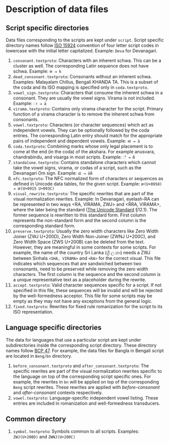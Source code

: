 # Description of data files

## Script specific directories

Data files corresponding to the scripts are kept under `script`. Script specific
directory names follow [ISO 15924](https://en.wikipedia.org/wiki/ISO_15924)
convention of four letter script codes in lowercase with the initial letter
capitalized. Example: `Deva` for Devanagari.

1.  `consonant.textproto`: Characters with an inherent schwa. This can be a
    cluster as well. The corresponding Latin sequence does not have schwa.
    Example: `क ⇥ k`
1.  `dead_consonant.textproto`: Consonants without an inherent schwa. Examples:
    Malayalam Chillus, Bengali KHANDA TA. This is a subset of the coda and its
    ISO mapping is specified only in `coda.textproto`.
1.  `vowel_sign.textproto`: Characters that consume the inherent schwa in a
    consonant. They are usually the vowel signs. Virama is not included.
    Example: `ा ⇥ ā`
1.  `virama.textproto`: Contains only virama character for the script. Primary
    function of a virama character is to remove the inherent schwa from
    consonants.
1.  `vowel.textproto`: Characters (or character sequences) which act as
    independent vowels. They can be optionally followed by the coda entries. The
    corresponding Latin entry should match for the appropriate pairs of
    independent and dependent vowels. Example: `आ ⇥ ā`
1.  `coda.textproto`: Combining marks whose only legal placement is to come at
    the end (in the coda) of the akshara. For example anusvara, chandrabindu,
    and visarga in most scripts. Example: `ँ ⇥ m̐`
1.  `standalone.textproto`: Contains standalone characters which cannot take the
    vowel signs, virama, or codas of a script, such as the Devanagari Om sign.
    Example: `ॐ ⇥ ōm̐`
1.  `nfc.textproto`: The NFC normalized form of characters or sequences as
    defined in Unicode data tables, for the given script. Example: `क़(U+0958) ⇥
    क़(U+0915 U+093C)`
1.  `visual_rewrite.textproto`: The specific rewrites that are part of the
    visual normalization rewrites. Example: In Devanagari, eyelash-RA can be
    represented in two ways <RA, VIRAMA, ZWJ> and <RRA, VIRAMA>, where the later
    being the standard
    ([The Unicode Standard](http://www.unicode.org/versions/latest/) §12.1). The
    former sequence is rewritten to this standard form. First column represents
    the non-standard form and the second column is the corresponding standard
    form.
1.  `preserve.textproto`: Usually the zero width characters like Zero Width
    Joiner (ZWJ U+200D), Zero Width Non-Joiner (ZWNJ U+200C), and Zero Width
    Space (ZWS U+200B) can be deleted from the text. However, they are
    meaningful in some contexts for some scripts. For example, the name of the
    country Sri Lanka (ශ්‍රී ලංකා) needs a ZWJ between Sinhala `<SHA, VIRAMA>`
    and `<RA>` for the correct visual. This file indicates which sequences that
    are sandwiched between two consonants, need to be preserved while removing
    the zero width characters. The first column is the sequence and the second
    column is a unique representative text as a placeholder during the rewrite.
1.  `accept.textproto`: Valid character sequences specific for a script. If not
    specified in this file, these sequences will be invalid and will be rejected
    by the well-formedness acceptor. This file for some scripts may be empty as
    they may not have any exceptions from the general logic.
1.  `fixed.textproto`: Rewrites for fixed rule romanization for the script to
    its ISO representation.

## Language specific directories

The data for languages that use a particular script are kept under
subdirectories inside the corresponding script directory. These directory names
follow [BCP 47](https://tools.ietf.org/html/bcp47). For example, the data files
for Bangla in Bengali script are located in `Beng/bn` directory.

1.  `before_consonant.textproto` and `after_consonant.textproto`: The specific
    rewrites are part of the visual normalization rewrites specific to the
    language on top of the corresponding script specific ones. For example, the
    rewrites in `bn` will be applied on top of the corresponding `Beng` script
    rewrites. These rewrites are applied with *before-consonant* and
    *after-consonant* contexts respectively.
1.  `vowel.textproto`: Language-specific independent vowel listing. These
    entries are included in romanization and well-formedness transducers.

## Common directory

1.  `symbol.textproto`: Symbols common to all scripts. Examples: `ZWJ(U+200D)`
    and `ZWNJ(U+200C)`
